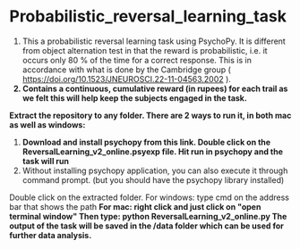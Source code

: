 # Probabilistic_reversal_learning_task

1. This a probabilistic reversal learning task using PsychoPy. It is different from object alternation test in that the reward is probabilistic, i.e. it occurs only 80 % of the time for a correct response. This is in accordance with what is done by the Cambridge group ( https://doi.org/10.1523/JNEUROSCI.22-11-04563.2002 ).<b>
2. Contains a continuous, cumulative reward (in rupees) for each trail as we felt this will help keep the subjects engaged in the task.<b>

Extract the repository to any folder. There are 2 ways to run it, in both mac as well as windows: </b>
1. Download and install psychopy from this link. Double click on the ReversalLearning_v2_online.psyexp file. Hit run in psychopy and the task will run </b>
2. Without installing psychopy application, you can also execute it through command prompt. (but you should have the psychopy library installed) </b>

Double click on the extracted folder.
For windows: type cmd on the address bar that shows the path <b>
For mac: right click and just click on "open terminal window" <b>
Then type: python ReversalLearning_v2_online.py <b>
The output of the task will be saved in the /data folder which can be used for further data analysis.
